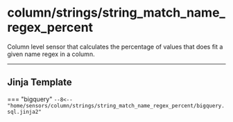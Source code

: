 # column/strings/string_match_name_regex_percent
Column level sensor that calculates the percentage of values that does fit a given name regex in a column.
___
## Jinja Template

=== "bigquery"
    ```
    --8<-- "home/sensors/column/strings/string_match_name_regex_percent/bigquery.sql.jinja2"
    ```
